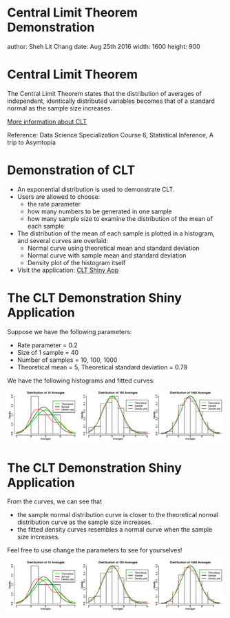 Central Limit Theorem Demonstration
========================================================
author: Sheh Lit Chang
date: Aug 25th 2016
width: 1600
height: 900

Central Limit Theorem
========================================================

The Central Limit Theorem states that the distribution of averages of independent, identically distributed variables becomes that of a standard normal as the sample size increases.

[More information about CLT](https://en.wikipedia.org/wiki/Central_limit_theorem)

Reference: Data Science Specialization Course 6, Statistical Inference, A trip to Asymtopia

Demonstration of CLT
========================================================

* An exponential distribution is used to demonstrate CLT.
* Users are allowed to choose:
  + the rate parameter 
  + how many numbers to be generated in one sample
  + how many sample size to examine the distribution of the mean of each sample
* The distribution of the mean of each sample is plotted in a histogram, and several curves are overlaid:
  + Normal curve using theoretical mean and standard deviation
  + Normal curve with sample mean and standard deviation
  + Density plot of the histogram itself
* Visit the application: [CLT Shiny App](https://shehlit.shinyapps.io/CLTheorem/)

The CLT Demonstration Shiny Application
========================================================

Suppose we have the following parameters:
  * Rate parameter = 0.2 
  * Size of 1 sample = 40
  * Number of samples = 10, 100, 1000
  * Theoretical mean = 5, Theoretical standard deviation = 0.79

We have the following histograms and fitted curves:

![plot of chunk unnamed-chunk-1](ddp-project-figure/unnamed-chunk-1-1.png)

The CLT Demonstration Shiny Application
========================================================

From the curves, we can see that
+ the sample normal distribution curve is closer to the theoretical normal distribution curve as the sample size increases.
+ the fitted density curves resembles a normal curve when the sample size increases. 

Feel free to use change the parameters to see for yourselves!

![plot of chunk unnamed-chunk-2](ddp-project-figure/unnamed-chunk-2-1.png)

